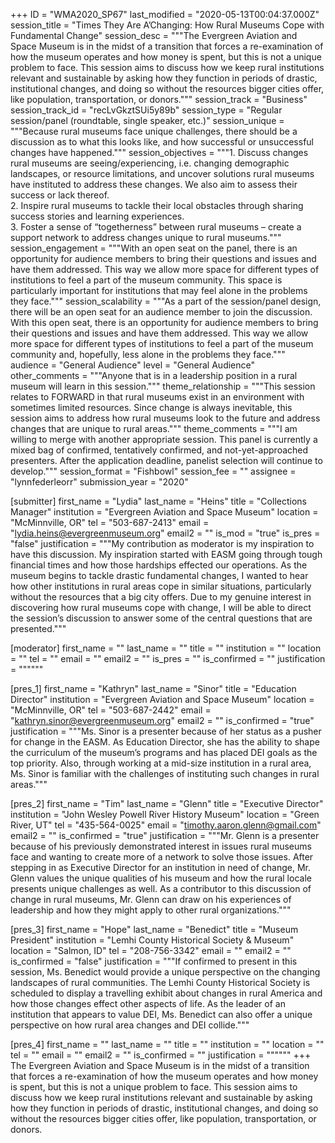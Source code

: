 +++
ID = "WMA2020_SP67"
last_modified = "2020-05-13T00:04:37.000Z"
session_title = "Times They Are A’Changing: How Rural Museums Cope with Fundamental Change"
session_desc = """The Evergreen Aviation and Space Museum is in the midst of a transition that forces a re-examination of how the museum operates and how money is spent, but this is not a unique problem to face. This session aims to discuss how we keep rural institutions relevant and sustainable by asking how they function in periods of drastic, institutional changes, and doing so without the resources bigger cities offer, like population, transportation, or donors."""
session_track = "Business"
session_track_id = "recLvGkztSUi5y89b"
session_type = "Regular session/panel (roundtable, single speaker, etc.)"
session_unique = """Because rural museums face unique challenges, there should be a discussion as to what this looks like, and how successful or unsuccessful changes have happened."""
session_objectives = """1.	Discuss changes rural museums are seeing/experiencing, i.e. changing demographic landscapes, or resource limitations, and uncover solutions rural museums have instituted to address these changes. We also aim to assess their success or lack thereof.<br>2.	Inspire rural museums to tackle their local obstacles through sharing success stories and learning experiences.<br>3.	Foster a sense of “togetherness” between rural museums – create a support network to address changes unique to rural museums."""
session_engagement = """With an open seat on the panel, there is an opportunity for audience members to bring their questions and issues and have them addressed. This way we allow more space for different types of institutions to feel a part of the museum community. This space is particularly important for institutions that may feel alone in the problems they face."""
session_scalability = """As a part of the session/panel design, there will be an open seat for an audience member to join the discussion. With this open seat, there is an opportunity for audience members to bring their questions and issues and have them addressed. This way we allow more space for different types of institutions to feel a part of the museum community and, hopefully, less alone in the problems they face."""
audience = "General Audience"
level = "General Audience"
other_comments = """Anyone that is in a leadership position in a rural museum will learn in this session."""
theme_relationship = """This session relates to FORWARD in that rural museums exist in an environment with sometimes limited resources. Since change is always inevitable, this session aims to address how rural museums look to the future and address changes that are unique to rural areas."""
theme_comments = """I am willing to merge with another appropriate session. This panel is currently a mixed bag of confirmed, tentatively confirmed, and not-yet-approached presenters. After the application deadline, panelist selection will continue to develop."""
session_format = "Fishbowl"
session_fee = ""
assignee = "lynnfederleorr"
submission_year = "2020"

[submitter]
first_name = "Lydia"
last_name = "Heins"
title = "Collections Manager"
institution = "Evergreen Aviation and Space Museum"
location = "McMinnville, OR"
tel = "503-687-2413"
email = "lydia.heins@evergreenmuseum.org"
email2 = ""
is_mod = "true"
is_pres = "false"
justification = """My contribution as moderator is my inspiration to have this discussion. My inspiration started with EASM going through tough financial times and how those hardships effected our operations. As the museum begins to tackle drastic fundamental changes, I wanted to hear how other institutions in rural areas cope in similar situations, particularly without the resources that a big city offers. Due to my genuine interest in discovering how rural museums cope with change, I will be able to direct the session’s discussion to answer some of the central questions that are presented."""

[moderator]
first_name = ""
last_name = ""
title = ""
institution = ""
location = ""
tel = ""
email = ""
email2 = ""
is_pres = ""
is_confirmed = ""
justification = """"""

[pres_1]
first_name = "Kathryn"
last_name = "Sinor"
title = "Education Director"
institution = "Evergreen Aviation and Space Museum"
location = "McMinnville, OR"
tel = "503-687-2442"
email = "kathryn.sinor@evergreenmuseum.org"
email2 = ""
is_confirmed = "true"
justification = """Ms. Sinor is a presenter because of her status as a pusher for change in the EASM. As Education Director, she has the ability to shape the curriculum of the museum’s programs and has placed DEI goals as the top priority. Also, through working at a mid-size institution in a rural area, Ms. Sinor is familiar with the challenges of instituting such changes in rural areas."""

[pres_2]
first_name = "Tim"
last_name = "Glenn"
title = "Executive Director"
institution = "John Wesley Powell River History Museum"
location = "Green River, UT"
tel = "435-564-0025"
email = "timothy.aaron.glenn@gmail.com"
email2 = ""
is_confirmed = "true"
justification = """Mr. Glenn is a presenter because of his previously demonstrated interest in issues rural museums face and wanting to create more of a network to solve those issues. After stepping in as Executive Director for an institution in need of change, Mr. Glenn values the unique qualities of his museum and how the rural locale presents unique challenges as well. As a contributor to this discussion of change in rural museums, Mr. Glenn can draw on his experiences of leadership and how they might apply to other rural organizations."""

[pres_3]
first_name = "Hope"
last_name = "Benedict"
title = "Museum President"
institution = "Lemhi County Historical Society & Museum"
location = "Salmon, ID"
tel = "208-756-3342"
email = ""
email2 = ""
is_confirmed = "false"
justification = """If confirmed to present in this session, Ms. Benedict would provide a unique perspective on the changing landscapes of rural communities. The Lemhi County Historical Society is scheduled to display a travelling exhibit about changes in rural America and how those changes effect other aspects of life. As the leader of an institution that appears to value DEI, Ms. Benedict can also offer a unique perspective on how rural area changes and DEI collide."""

[pres_4]
first_name = ""
last_name = ""
title = ""
institution = ""
location = ""
tel = ""
email = ""
email2 = ""
is_confirmed = ""
justification = """"""
+++
The Evergreen Aviation and Space Museum is in the midst of a transition that forces a re-examination of how the museum operates and how money is spent, but this is not a unique problem to face. This session aims to discuss how we keep rural institutions relevant and sustainable by asking how they function in periods of drastic, institutional changes, and doing so without the resources bigger cities offer, like population, transportation, or donors.